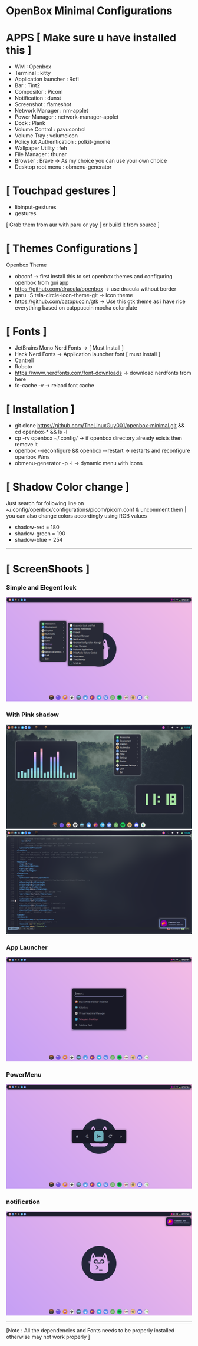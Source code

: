 # OpenBox Minimal Configurations 

# APPS [ Make sure u have installed this ]

* WM : Openbox 
* Terminal : kitty 
* Application launcher : Rofi 
* Bar : Tint2 
* Compositor : Picom 
* Notification : dunst 
* Screenshot : flameshot 
* Network Manager : nm-applet
* Power Manager : network-manager-applet 
* Dock : Plank 
* Volume Control : pavucontrol 
* Volume Tray : volumeicon 
* Policy kit Authentication : polkit-gnome 
* Wallpaper Utility : feh 
* File Manager : thunar 
* Browser : Brave -> As my choice you can use your own choice 
* Desktop root menu : obmenu-generator 

# [ Touchpad gestures ]

* libinput-gestures 
* gestures 

[ Grab them from aur with paru or yay | or build it from source ]


# [ Themes Configurations ]

Openbox Theme 

* obconf -> first install this to set openbox themes and configuring openbox from gui app 
* https://github.com/dracula/openbox -> use dracula without border 
* paru -S tela-circle-icon-theme-git -> Icon theme 
* https://github.com/catppuccin/gtk -> Use this gtk theme as i have rice everything based on catppuccin mocha colorplate

# [ Fonts ]

* JetBrains Mono Nerd Fonts -> [ Must Install ]
* Hack Nerd Fonts -> Application launcher font [ must install ]
* Cantrell 
* Roboto 
* https://www.nerdfonts.com/font-downloads -> download nerdfonts from here 
* fc-cache -v -> relaod font cache 

# [ Installation ]

* git clone https://github.com/TheLinuxGuy001/openbox-minimal.git && cd openbox-* && ls -l 
* cp -rv openbox ~/.config/ -> if openbox directory already exists then remove it 
* openbox --reconfigure && openbox --restart -> restarts and reconfigure openbox Wms 
* obmenu-generator -p -i -> dynamic menu with icons 

# [ Shadow Color change ] 
Just search for following line on ~/.config/openbox/configurations/picom/picom.conf & uncomment them | you can also change colors accordingly using RGB values 

* shadow-red = 180 
* shadow-green = 190
* shadow-blue = 254

---
# [ ScreenShoots ] 

### Simple and Elegent look 

![Screenshot](SS/openbox.png)

### With Pink shadow 

![Screenshot](SS/openbox_3.png)
![Screenshot](SS/openbox_5.png)

### App Launcher 

![Screenshot](SS/launcher.png)

### PowerMenu 

![Screenshot](SS/powermenu.png)

### notification 

![Screenshot](SS/notification.png)


---



[Note : All the dependencies and Fonts needs to be properly installed otherwise may not work properly ]
